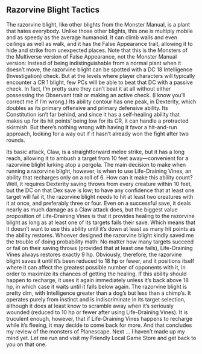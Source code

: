 ## Razorvine Blight Tactics


The razorvine blight, like other blights from the Monster Manual, is a plant that hates everybody. Unlike those other blights, this one is multiply mobile and as speedy as the average humanoid. It can climb walls and even ceilings as well as walk, and it has the False Appearance trait, allowing it to hide and strike from unexpected places. Note that this is the Monsters of the Multiverse version of False Appearance, not the Monster Manual version: Instead of being indistinguishable from a normal plant when it doesn’t move, the razorvine blight can be spotted with a DC 18 Intelligence (Investigation) check. But at the levels where player characters will typically encounter a CR 1 blight, few PCs will be able to beat that DC with a passive check. In fact, I’m pretty sure they can’t beat it at all without either possessing the Observant trait or making an active check. (I know you’ll correct me if I’m wrong.)
Its ability contour has one peak, in Dexterity, which doubles as its primary offensive and primary defensive ability. Its Constitution isn’t far behind, and since it has a self-healing ability that makes up for its hit points’ being low for its CR, it can handle a protracted skirmish. But there’s nothing wrong with having it favor a hit-and-run approach, looking for a way out if it hasn’t already won the fight after two rounds.

Its basic attack, Claw, is a straightforward melee strike, but it has a long reach, allowing it to ambush a target from 10 feet away—convenient for a razorvine blight lurking atop a pergola. The main decision to make when running a razorvine blight, however, is when to use Life-Draining Vines, an ability that recharges only on a roll of 6. How can it make this ability count?
Well, it requires Dexterity saving throws from every creature within 10 feet, but the DC on that Dex save is low; to have any confidence that at least one target will fail it, the razorvine blight needs to hit at least two creatures with it at once, and preferably three or four. Even on a successful save, it deals nearly as much damage as a Claw attack does, but the biggest value proposition of Life-Draining Vines is that it provides healing to the razorvine blight as long as at least one of its targets fails their save. Which means that it doesn’t want to use this ability until it’s down at least as many hit points as the ability restores.
Whoever designed the razorvine blight kindly saved me the trouble of doing probability math: No matter how many targets succeed or fail on their saving throws (provided that at least one fails), Life-Draining Vines always restores exactly 9 hp. Obviously, therefore, the razorvine blight saves it until it’s been reduced to 18 hp or fewer, and it positions itself where it can affect the greatest possible number of opponents with it, in order to maximize its chances of getting the healing. If this ability should happen to recharge, it uses it again immediately unless it’s back above 18 hp, in which case it waits until it falls below again.
The razorvine blight is pretty dim, with Intelligence greater than a dog’s but less than a chimp’s. It operates purely from instinct and is indiscriminate in its target selection, although it does at least know to scramble away when it’s seriously wounded (reduced to 10 hp or fewer after using Life-Draining Vines). It is truculent enough, however, that if Life-Draining Vines happens to recharge while it’s fleeing, it may decide to come back for more.
And that concludes my review of the monsters of Planescape. Next … I haven’t made up my mind yet. Let me run and visit my Friendly Local Game Store and get back to you on that one.
